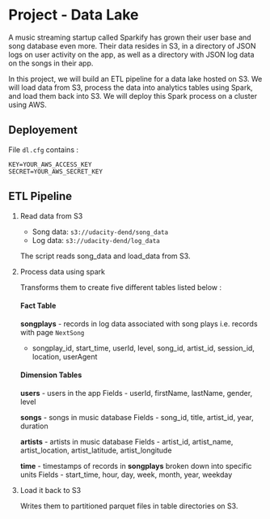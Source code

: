 
# Project - Data Lake
A music streaming startup called Sparkify has grown their user base and song database even more. 
Their data resides in S3, in a directory of JSON logs on user activity on the app, as well as a directory with JSON log data on the songs in their app.

In this project, we will build an ETL pipeline for a data lake hosted on S3. We will load data from S3, process the data into analytics tables using Spark, and load them back into S3. We will deploy this Spark process on a cluster using AWS.

## Deployement

File `dl.cfg` contains :


```
KEY=YOUR_AWS_ACCESS_KEY
SECRET=YOUR_AWS_SECRET_KEY
```

## ETL Pipeline
    
1.  Read data from S3
    
    -   Song data:  `s3://udacity-dend/song_data`
    -   Log data:  `s3://udacity-dend/log_data`
    
    The script reads song_data and load_data from S3.
    
3.  Process data using spark
    
    Transforms them to create five different tables listed below : 
    #### Fact Table
	 **songplays**  - records in log data associated with song plays i.e. records with page  `NextSong`
    -   songplay_id, start_time, userId, level, song_id, artist_id, session_id, location, userAgent

	#### Dimension Tables
	 **users**  - users in the app
		Fields -   userId, firstName, lastName, gender, level
		
	 **songs**  - songs in music database
    Fields - song_id, title, artist_id, year, duration
    
	**artists**  - artists in music database
    Fields -   artist_id, artist_name, artist_location, artist_latitude, artist_longitude
    
	  **time**  - timestamps of records in  **songplays**  broken down into specific units
    Fields -   start_time, hour, day, week, month, year, weekday
    
4.  Load it back to S3
    
    Writes them to partitioned parquet files in table directories on S3.
